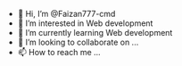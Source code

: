 - 👋 Hi, I’m @Faizan777-cmd
- 👀 I’m interested in Web development 
- 🌱 I’m currently learning Web development 
- 💞️ I’m looking to collaborate on ...
- 📫 How to reach me ...

<!---
Faizan777-cmd/Faizan777-cmd is a ✨ special ✨ repository because its `README.md` (this file) appears on your GitHub profile.
You can click the Preview link to take a look at your changes.
--->
